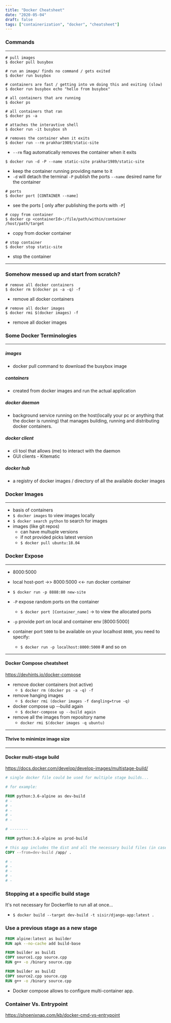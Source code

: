 ```yaml
---
title: "Docker Cheatsheet"
date: "2020-05-04"
draft: false
tags: ["containerization", "docker", "cheatsheet"]
---
```


### Commands
---
```shell
# pull images
$ docker pull busybox
```


```shell
# run an image/ finds no command / gets exited
$ docker run busybox
```

```shell
# containers are fast / getting into vm doing this and exiting (slow)
$ docker run busybox echo "hello from busybox"
```

```shell
# all containers that are running
$ docker ps
```

```shell
# all containers that ran
$ docker ps -a
```

```shell
# attaches the interavtive shell
$ docker run -it busybox sh
```

``` shell
# removes the container when it exits
$ docker run --rm prakhar1989/static-site
```
- `--rm` flag  automatically removes the container when it exits

```shell
$ docker run -d -P --name static-site prakhar1989/static-site
```
- keep the container running providing name to it
- `-d` will detach the terminal `-P` publish the ports `--name` desired name for the container

```shell
# ports
$ docker port [CONTAINER --name]
```
- see the ports [ only after publishing the ports with `-P`]

```shell
# copy from container
$ docker cp <containerId>:/file/path/within/container /host/path/target
```
- copy from docker container

```shell
# stop container
$ docker stop static-site
```
- stop the container
---

### Somehow messed up and start from scratch?

```shell
# remove all docker containers
$ docker rm $(docker ps -a -q) -f
```
- remove all docker containers

```shell
# remove all docker images
$ docker rmi $(docker images) -f
```
- remove all docker images

### Some Docker Terminologies
---

##### images
- docker pull command to download the busybox image

##### containers
- created from docker images and run the actual application

##### docker daemon
- background service running on the host(locally your pc or anything that the docker is running) that manages building, running and distributing docker
  containers.

##### docker client
- cli tool that allows (me) to interact with the daemon
- GUI clients - Kitematic

##### docker hub
- a registry of docker images / directory of all the available docker images

### Docker Images
---
- basis of containers
- `$ docker images` to view images locally
- `$ docker search python` to search for images
- images (like git repos)
    - can have multuple versions
    - if not provided picks latest version
    - `$ docker pull ubuntu:18.04`

### Docker Expose
---
- 8000:5000
- local host-port ->> 8000:5000 <<- run docker container

- `$ docker run -p 8888:80 new-site`
- `-P` expose random ports on the container
    - `$ docker port [Container_name]` -> to view the allocated ports
- `-p` provide port on local and container env [8000:5000]
- container port `5000` to be available on your localhost `8000`, you need to specify:
    - `$ docker run -p localhost:8000:5000` # and so on

---

#### Docker Compose cheatsheet

https://devhints.io/docker-compose

- remove docker containers (not active)
    - `$ docker rm (docker ps -a -q) -f`
- remove hanging images
    - `$ docker rmi (docker images -f dangling=true -q)`
- docker compose up --build again
    - `$ docker-compose up --build again`
- remove all the images from repository name
    - `docker rmi $(docker images -q ubuntu)`

---

#### Thrive to minimize image size

---

#### Docker multi-stage build
https://docs.docker.com/develop/develop-images/multistage-build/
```Dockerfile
# single docker file could be used for multiple stage builds...

# for example:

FROM python:3.6-alpine as dev-build
# -
# -
# -
# -
# -

# --------

FROM python:3.6-alpine as prod-build

# this app includes the dist and all the necessary build files (in case of js)
COPY --from=dev-build /app/ .

# -
# -
# -
# -
# -
```

### Stopping at a specific build stage

It's not necessary for Dockerfile to run all at once...
- `$ docker build --target dev-build -t sisir/django-app:latest .`


### Use a previous stage as a new stage
```Dockerfile
FROM alpine:latest as builder
RUN apk --no-cache add build-base

FROM builder as build1
COPY source1.cpp source.cpp
RUN g++ -o /binary source.cpp

FROM builder as build2
COPY source2.cpp source.cpp
RUN g++ -o /binary source.cpp
```

- Docker compose allows to configure multi-container app.

### Container Vs. Entrypoint

https://phoenixnap.com/kb/docker-cmd-vs-entrypoint

